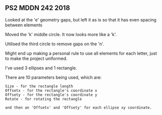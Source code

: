 ## PS2 MDDN 242 2018

Looked at the 'e' geometry gaps, but left it as is so that it has even spacing between elements

Moved the 'k' middle circle. It now looks more like a 'k'.

Utilised the third circle to remove gaps on the 'n'.


Might end up making a personal rule to use all elements for each letter, just to make the project uniformed.











I've used 3 ellipses and 1 rectangle.

There are 10 parameters being used, which are:
	
	Size - for the rectangle length
	Offsetx - for the rectangle's coordinate x
	Offsety - for the rectangle's coordinate y
	Rotate - for rotating the rectangle

	and then an 'Offsetx' and 'Offsety' for each ellipse xy coordinate.


